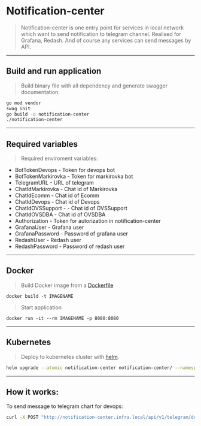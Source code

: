 # Notification-center
> Notification-center is one entry point for services in local network which want to send notification to telegram channel. Realised for Grafana, Redash. And of course any services can send messages by API.

___
## Build and run application
> Build binary file with all dependency and generate swagger documentation.

```Bash
go mod vendor
swag init 
go build -o notification-center
./notification-center
```
---
## Required variables

> Required enviroment variables: 
+ BotTokenDevops - Token for devops bot			
+ BotTokenMarkirovka - Token for markirovka bot	
+ TelegramURL -	URL of telegram			
+ ChatIdMarkirovka - Chat id of Markirovka
+ ChatIdEcomm - Chat id of Ecomm
+ ChatIdDevops - Chat id of Devops 
+ ChatIdOVSSupport - - Chat id of OVSSupport
+ ChatIdOVSDBA - Chat id of OVSDBA
+ Authorization - Token for autorization in notification-center
+ GrafanaUser -	Grafana user 
+ GrafanaPassword -	Password of grafana user  	
+ RedashUser - Redash user 
+ RedashPassword - Password of redash user  
---
## Docker

> Build Docker image from a [Dockerfile](https://github.com/7visij7/notification-center/blob/master/Dockerfile)
```
docker build -t IMAGENAME
```
> Start application
```
docker run -it --rm IMAGENAME -p 8080:8080
```
---
## Kubernetes

> Deploy to kubernetes cluster with [helm](https://github.com/7visij7/notification-center/tree/master/helm).
```Bash
helm upgrade --atomic notification-center notification-center/ --namespace devops  --debug --timeout 2m --wait
```
___
## How it works:
To send message to telegram chart for devops:
```Bash
curl -X POST "http://notification-center.infra.local/api/v1/telegram/devops" -H  "Content-Type: application/json" -H "Authorization:$TOKEN" -d  '{"text":"Hello world"}```